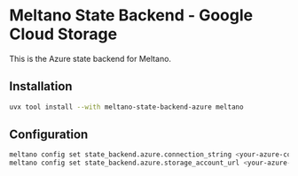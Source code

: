 # Meltano State Backend - Google Cloud Storage

This is the Azure state backend for Meltano.

## Installation

```bash
uvx tool install --with meltano-state-backend-azure meltano
```

## Configuration

```bash
meltano config set state_backend.azure.connection_string <your-azure-connection-string>
meltano config set state_backend.azure.storage_account_url <your-azure-storage-account-url>
```
